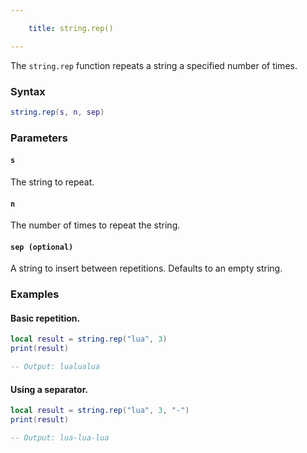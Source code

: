 ```yaml
---

    title: string.rep() 

---
```


The `string.rep` function repeats a string a specified number of times.

### Syntax  
```lua
string.rep(s, n, sep)
```  

### Parameters  

#### `s`  
The string to repeat.  

#### `n`  
The number of times to repeat the string.  

#### `sep (optional)`  
A string to insert between repetitions. Defaults to an empty string.  

### Examples  

#### Basic repetition.
```lua
local result = string.rep("lua", 3)
print(result)

-- Output: lualualua
```  

#### Using a separator.
```lua
local result = string.rep("lua", 3, "-")
print(result)

-- Output: lua-lua-lua
```  

